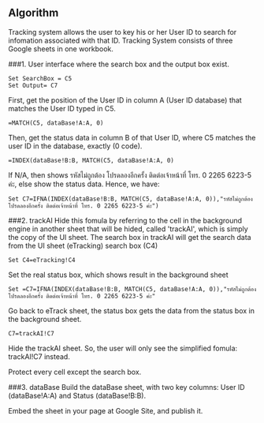 ## Algorithm
Tracking system allows the user to key his or her User ID to search for infomation associated with that ID. Tracking System consists of three Google sheets in one workbook.

###1. User interface
where the search box and the output box exist.
```
Set SearchBox = C5
Set Output= C7
```

First, get the position of the User ID in column A (User ID database) that matches the User ID typed in C5.
```
=MATCH(C5, dataBase!A:A, 0)
```
Then, get the status data in column B of that User ID, where C5 matches the user ID in the database, exactly (0 code).
```
=INDEX(dataBase!B:B, MATCH(C5, dataBase!A:A, 0)
```
If N/A, then shows รหัสไม่ถูกต้อง โปรดลองอีกครั้ง ติดต่อเจ้าหน้าที่ โทร. 0 2265 6223-5 ค่ะ, else show the status data. Hence, we have:
```
Set C7=IFNA(INDEX(dataBase!B:B, MATCH(C5, dataBase!A:A, 0)),"รหัสไม่ถูกต้อง โปรดลองอีกครั้ง ติดต่อเจ้าหน้าที่ โทร. 0 2265 6223-5 ค่ะ")
```
###2. trackAI
Hide this fomula by referring to the cell in the background engine in another sheet that will be hided, called 'trackAI', which is simply the copy of the UI sheet.
The search box in trackAI will get the search data from the UI sheet (eTracking) search box (C4)
```
Set C4=eTracking!C4
```
Set the real status box, which shows result in the background sheet
```
Set =C7=IFNA(INDEX(dataBase!B:B, MATCH(C5, dataBase!A:A, 0)),"รหัสไม่ถูกต้อง โปรดลองอีกครั้ง ติดต่อเจ้าหน้าที่ โทร. 0 2265 6223-5 ค่ะ" 
```
Go back to eTrack sheet, the status box gets the data from the status box in the background sheet. 
```
C7=trackAI!C7
```
Hide the trackAI sheet. So, the user will only see the simplified fomula: trackAI!C7 instead.

Protect every cell except the search box.

###3. dataBase
Build the dataBase sheet, with two key columns: User ID (dataBase!A:A) and Status (dataBase!B:B).

Embed the sheet in your page at Google Site, and publish it. 

